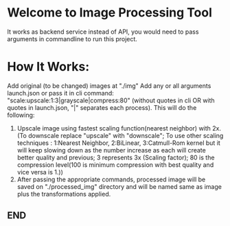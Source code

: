 # Welcome to Image Processing Tool

It works as backend service instead of API, you would need to pass arguments in commandline to run this project. 

# How It Works:
Add original (to be changed) images at "./img" 
Add any or all arguments launch.json or pass it in cli command: "scale:upscale:1:3|grayscale|compress:80" (without quotes in cli OR with quotes in launch.json, "|" separates each process). This will do the following:
1. Upscale image using fastest scaling function(nearest neighbor) with 2x.
(To downscale replace "upscale" with "downscale"; To use other scaling techniques : 1:Nearest Neighbor, 2:BiLinear, 3:Catmull-Rom kernel but it will keep slowing down as the number increase as each will create better quality and previous; 3 represents 3x (Scaling factor); 80 is the compression level(100 is minimum compression with best quality and vice versa is 1.))
2. After passing the appropriate commands, processed image will be saved on "./processed_img" directory and will be named same as image plus the transformations applied.

## END
